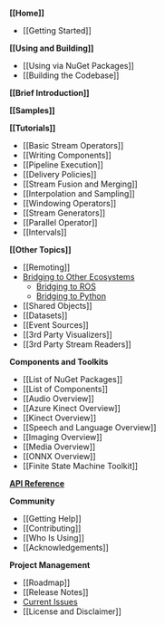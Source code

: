 **[[Home]]**
* [[Getting Started]]

**[[Using and Building]]**
* [[Using via NuGet Packages]]
* [[Building the Codebase]]

**[[Brief Introduction]]**

**[[Samples]]**

**[[Tutorials]]**
* [[Basic Stream Operators]]
* [[Writing Components]]
* [[Pipeline Execution]]
* [[Delivery Policies]]
* [[Stream Fusion and Merging]]
* [[Interpolation and Sampling]]
* [[Windowing Operators]]
* [[Stream Generators]]
* [[Parallel Operator]]
* [[Intervals]]

**[[Other Topics]]**
* [[Remoting]]
* [Bridging to Other Ecosystems](Interop)
    * [Bridging to ROS](ROS-Integration)
    * [Bridging to Python](Python-Interop-Walkthrough)
* [[Shared Objects]]
* [[Datasets]]
* [[Event Sources]]
* [[3rd Party Visualizers]]
* [[3rd Party Stream Readers]]

**Components and Toolkits**
* [[List of NuGet Packages]]
* [[List of Components]]
* [[Audio Overview]]
* [[Azure Kinect Overview]]
* [[Kinect Overview]]
* [[Speech and Language Overview]]
* [[Imaging Overview]]
* [[Media Overview]]
* [[ONNX Overview]]
* [[Finite State Machine Toolkit]]

[**API Reference**](https://microsoft.github.io/psi/api/classes.html)

**Community**
* [[Getting Help]]
* [[Contributing]]
* [[Who Is Using]]
* [[Acknowledgements]]

**Project Management**
* [[Roadmap]]
* [[Release Notes]]
* [Current Issues](https://github.com/Microsoft/psi/issues)
* [[License and Disclaimer]]
